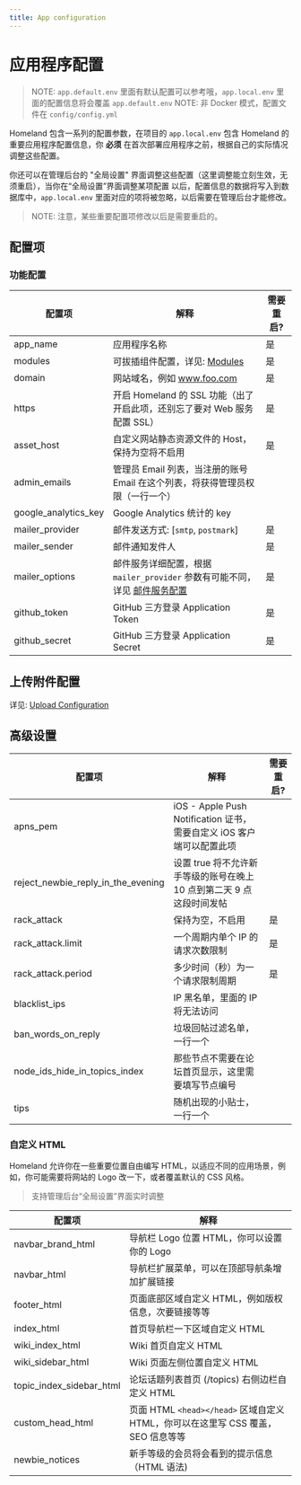 ```yaml
---
title: App configuration
---
```


# 应用程序配置

> NOTE: `app.default.env` 里面有默认配置可以参考哦，`app.local.env` 里面的配置信息将会覆盖 `app.default.env`
> NOTE: 非 Docker 模式，配置文件在 `config/config.yml`

Homeland 包含一系列的配置参数，在项目的 `app.local.env` 包含 Homeland 的重要应用程序配置信息，你 **必须** 在首次部署应用程序之前，根据自己的实际情况调整这些配置。

你还可以在管理后台的 "全局设置" 界面调整这些配置（这里调整能立刻生效，无须重启），当你在“全局设置”界面调整某项配置
以后，配置信息的数据将写入到数据库中，`app.local.env` 里面对应的项将被忽略，以后需要在管理后台才能修改。

> NOTE: 注意，某些重要配置项修改以后是需要重启的。

## 配置项

### 功能配置

| 配置项 |      解释      | 需要重启? |
|--------|--------------|----------------|
| app_name | 应用程序名称 | 是 |
| modules | 可拔插组件配置，详见: [Modules](/docs/configuration/modules) | 是 |
| domain | 网站域名，例如 www.foo.com | 是 |
| https | 开启 Homeland 的 SSL 功能（出了开启此项，还别忘了要对 Web 服务配置 SSL） | 是 |
| asset_host | 自定义网站静态资源文件的 Host，保持为空将不启用 | 是 |
| admin_emails | 管理员 Email 列表，当注册的账号 Email 在这个列表，将获得管理员权限（一行一个） | |
| google_analytics_key | Google Analytics 统计的 key | |
| mailer_provider | 邮件发送方式: [`smtp`, `postmark`] | 是 |
| mailer_sender | 邮件通知发件人 | 是 |
| mailer_options | 邮件服务详细配置，根据 `mailer_provider` 参数有可能不同，详见 [邮件服务配置](/docs/configuration/mailer) | 是 |
| github_token | GitHub 三方登录 Application Token | 是 |
| github_secret | GitHub 三方登录 Application Secret | 是 |

## 上传附件配置

详见: [Upload Configuration](/docs/configuration/upload)

## 高级设置

| 配置项 | 解释 | 需要重启? |
|--------|--------------|----------------|
| apns_pem | iOS - Apple Push Notification 证书，需要自定义 iOS 客户端可以配置此项 | |
| reject_newbie_reply_in_the_evening | 设置 true 将不允许新手等级的账号在晚上 10 点到第二天 9 点这段时间发帖 | |
| rack_attack | 保持为空，不启用 | 是 |
| rack_attack.limit | 一个周期内单个 IP 的请求次数限制 | 是 |
| rack_attack.period | 多少时间（秒）为一个请求限制周期 | 是 |
| blacklist_ips | IP 黑名单，里面的 IP 将无法访问 | |
| ban_words_on_reply | 垃圾回帖过滤名单，一行一个 | |
| node_ids_hide_in_topics_index | 那些节点不需要在论坛首页显示，这里需要填写节点编号 | |
| tips | 随机出现的小贴士，一行一个 | |


### 自定义 HTML

Homeland 允许你在一些重要位置自由编写 HTML，以适应不同的应用场景，例如，你可能需要将网站的 Logo 改一下，或者覆盖默认的 CSS 风格。

> 支持管理后台“全局设置”界面实时调整

| 配置项 | 解释 |
|--------| -------------- |
| navbar_brand_html | 导航栏 Logo 位置 HTML，你可以设置你的 Logo |
| navbar_html | 导航栏扩展菜单，可以在顶部导航条增加扩展链接 |
| footer_html | 页面底部区域自定义 HTML，例如版权信息，次要链接等等 |
| index_html | 首页导航栏一下区域自定义 HTML |
| wiki_index_html | Wiki 首页自定义 HTML |
| wiki_sidebar_html | Wiki 页面左侧位置自定义 HTML |
| topic_index_sidebar_html | 论坛话题列表首页 (/topics) 右侧边栏自定义 HTML |
| custom_head_html | 页面 HTML `<head></head>` 区域自定义 HTML，你可以在这里写 CSS 覆盖，SEO 信息等等 |
| newbie_notices | 新手等级的会员将会看到的提示信息（HTML 语法) |



